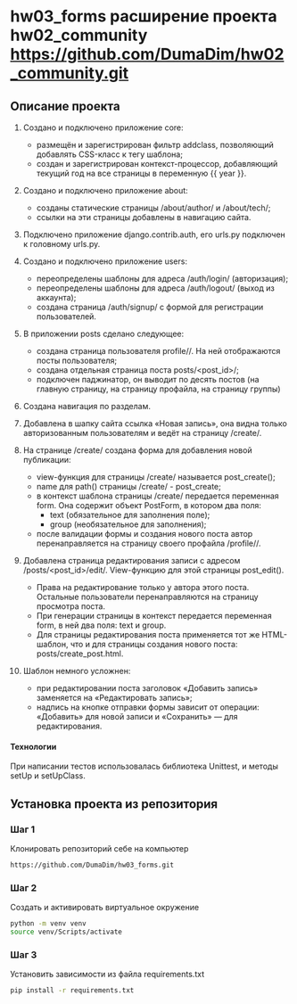 # hw03_forms расширение проекта hw02_community https://github.com/DumaDim/hw02_community.git
## Описание проекта
1. Создано и подключено приложение core:
    - размещён и зарегистрирован фильтр addclass, позволяющий добавлять CSS-класс к тегу шаблона;
    - создан и зарегистрирован контекст-процессор, добавляющий текущий год на все страницы в переменную {{ year }}.

2. Создано и подключено приложение about:
    - созданы статические страницы /about/author/ и /about/tech/;
    - ссылки на эти страницы добавлены в навигацию сайта.

3. Подключено приложение django.contrib.auth, его urls.py подключен к головному urls.py.
4. Создано и подключено приложение users:
    - переопределены шаблоны для адреса /auth/login/ (авторизация);
    - переопределены шаблоны для адреса /auth/logout/ (выход из аккаунта);
    - создана страница /auth/signup/ с формой для регистрации пользователей.    

5. В приложении posts сделано следующее:
    - создана страница пользователя profile/<username>/. На ней отображаются посты пользователя;
    - создана отдельная страница поста posts/<post_id>/;
    - подключен паджинатор, он выводит по десять постов (на главную страницу, на страницу профайла, на страницу группы)

6. Создана навигация по разделам.

7. Добавлена в шапку сайта ссылка «Новая запись», она видна только авторизованным пользователям и ведёт на страницу /create/.

8. На странице /create/ создана форма для добавления новой публикации:
    - view-функция для страницы /create/ называется post_create();
    - name для path() страницы /create/ - post_create;
    - в контекст шаблона страницы /create/ передается переменная form. Она содержит объект PostForm, в котором два поля:
       - text (обязательное для заполнения поле);
       - group (необязательное для заполнения);
    - после валидации формы и создания нового поста автор перенаправляется на страницу своего профайла /profile//.
9. Добавлена страница редактирования записи с адресом /posts/<post_id>/edit/. View-функцию для этой страницы post_edit().
    - Права на редактирование только у автора этого поста. Остальные пользователи перенаправляются на страницу просмотра поста.
    - При генерации страницы в контекст передается переменная form, в ней два поля: text и group.
    - Для страницы редактирования поста применяется тот же HTML-шаблон, что и для страницы создания нового поста: posts/create_post.html.
10. Шаблон немного усложнен:
    - при редактировании поста заголовок «Добавить запись» заменяется на «Редактировать запись»;
    - надпись на кнопке отправки формы зависит от операции: «Добавить» для новой записи и «Сохранить» — для редактирования.
 
#### Технологии
   При написании тестов использовалась библиотека Unittest, и методы setUp и setUpClass.

## Установка проекта из репозитория
### Шаг 1
Клонировать репозиторий себе на компьютер
```bash
https://github.com/DumaDim/hw03_forms.git
```

### Шаг 2
Создать и активировать виртуальное окружение
```bash
python -m venv venv
source venv/Scripts/activate
```

### Шаг 3
Установить зависимости из файла requirements.txt
```bash
pip install -r requirements.txt
```

